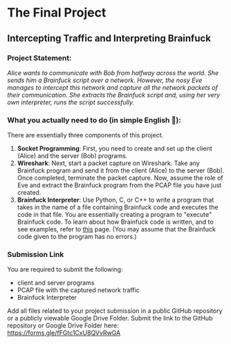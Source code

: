 # The Final Project

## Intercepting Traffic and Interpreting Brainfuck

### Project Statement:
*Alice wants to communicate with Bob from halfway across the world. She sends him a Brainfuck script over a network. However, the nosy Eve manages to intercept this network and capture all the network packets of their communication. She extracts the Brainfuck script and, using her very own interpreter, runs the script successfully.*

### What you actually need to do (in simple English 🤡):
There are essentially three components of this project.
1. **Socket Programming**: First, you need to create and set up the client (Alice) and the server (Bob) programs. 
2. **Wireshark**: Next, start a packet capture on Wireshark. Take any Brainfuck program and send it from the client (Alice) to the server (Bob). Once completed, terminate the packet capture. Now, assume the role of Eve and extract the Brainfuck program from the PCAP file you have just created.
3. **Brainfuck Interpreter**: Use Python, C, or C++ to write a program that takes in the name of a file containing Brainfuck code and executes the code in that file. You are essentially creating a program to "execute" Brainfuck code. To learn about how Brainfuck code is written, and to see examples, refer to [this](https://en.wikipedia.org/wiki/Brainfuck) page. (You may assume that the Brainfuck code given to the program has no errors.)

### Submission Link
You are required to submit the following:
- client and server programs
- PCAP file with the captured network traffic
- Brainfuck Interpreter

Add all files related to your project submission in a public GitHub repository or a publicly viewable Google Drive Folder. Submit the link to the GitHub repository or Google Drive Folder here: https://forms.gle/fFGtc1CxU8QVvRwGA
